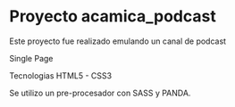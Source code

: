 # Proyecto acamica_podcast

Este proyecto fue realizado emulando un canal de podcast

Single Page

Tecnologias HTML5 - CSS3


Se utilizo un pre-procesador con SASS y PANDA.




